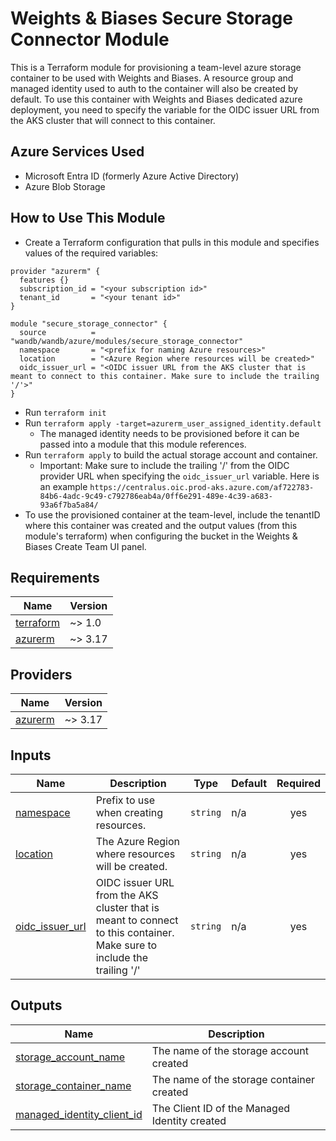 # Weights & Biases Secure Storage Connector Module

This is a Terraform module for provisioning a team-level azure storage container to be used with Weights and Biases.
A resource group and managed identity used to auth to the container will also be created by default. To use this container with Weights and Biases
dedicated azure deployment, you need to specify the variable for the OIDC issuer URL from the AKS cluster that will connect to this container. 

## Azure Services Used

- Microsoft Entra ID (formerly Azure Active Directory)
- Azure Blob Storage

## How to Use This Module

- Create a Terraform configuration that pulls in this module and specifies
  values of the required variables:

```
provider "azurerm" {
  features {} 
  subscription_id = "<your subscription id>"
  tenant_id       = "<your tenant id>"
}

module "secure_storage_connector" {
  source          = "wandb/wandb/azure/modules/secure_storage_connector"
  namespace       = "<prefix for naming Azure resources>"
  location        = "<Azure Region where resources will be created>"
  oidc_issuer_url = "<OIDC issuer URL from the AKS cluster that is meant to connect to this container. Make sure to include the trailing '/'>"
}
```

- Run `terraform init`
- Run `terraform apply -target=azurerm_user_assigned_identity.default`
  - The managed identity needs to be provisioned before it can be passed into a module that this module references. 
- Run `terraform apply` to build the actual storage account and container.
  - Important: Make sure to include the trailing '/' from the OIDC provider URL when specifying the `oidc_issuer_url` variable.
Here is an example `https://centralus.oic.prod-aks.azure.com/af722783-84b6-4adc-9c49-c792786eab4a/0ff6e291-489e-4c39-a683-93a6f7ba5a84/`
- To use the provisioned container at the team-level, include the tenantID where this container was created and the  output values (from this module's terraform) when configuring the bucket in the Weights & Biases Create Team UI panel. 

<!-- BEGIN_TF_DOCS -->

## Requirements

| Name                                                                     | Version |
|--------------------------------------------------------------------------| ------- |
| <a name="requirement_terraform"></a> [terraform](#requirement\_terraform) | ~> 1.0 |
| <a name="requirement_azurerm"></a> [azurerm](#requirement\_azurerm) | ~> 3.17 |

## Providers

| Name | Version |
|------|---------|
| <a name="provider_azurerm"></a> [azurerm](#provider\_azurerm) | ~> 3.17 |

## Inputs

| Name                                                             | Description                                                                                                                                    | Type     | Default | Required |
|------------------------------------------------------------------|------------------------------------------------------------------------------------------------------------------------------------------------|----------|---------|:--------:|
| <a name="input_namespace"></a> [namespace](#input_namespace)     | Prefix to use when creating resources.                                                                                                         | `string` | n/a     |   yes    |
| <a name="input_location"></a> [location](#input_location)        | The Azure Region where resources will be created. | `string` | n/a     |   yes    |
| <a name="input_oidc_issuer_url"></a> [oidc_issuer_url](#input_oidc_issuer_url) | OIDC issuer URL from the AKS cluster that is meant to connect to this container. Make sure to include the trailing '/' | `string` | n/a     |   yes    |

## Outputs

| Name                                                                        | Description                                   |
|-----------------------------------------------------------------------------|-----------------------------------------------|
| <a name="storage_account_name"></a> [storage_account_name](#storage_account_name) | The name of the storage account created       |
| <a name="storage_container_name"></a> [storage_container_name](#storage_container_name) | The name of the storage container created     |
| <a name="managed_identity_client_id"></a> [managed_identity_client_id](#managed_identity_client_id) | The Client ID of the Managed Identity created |

<!-- END_TF_DOCS -->